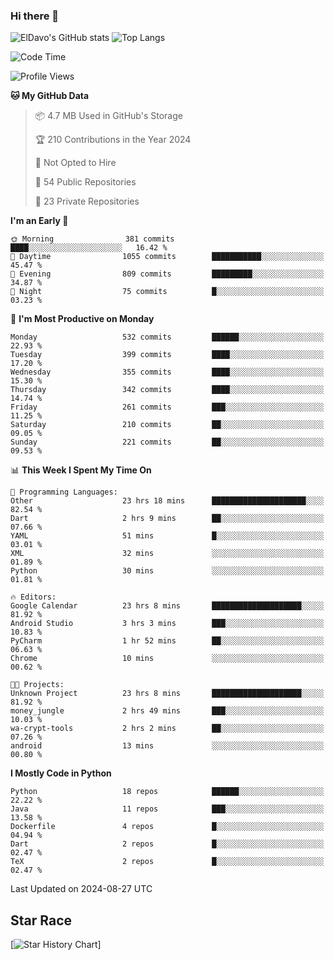 ### Hi there 👋
![ElDavo's GitHub stats](https://github-readme-stats.vercel.app/api?username=ElDavoo&show_icons=true&theme=chartreuse-dark)
![Top Langs](https://github-readme-stats.vercel.app/api/top-langs/?username=ElDavoo&theme=chartreuse-dark&layout=compact)

<!--START_SECTION:waka-->
![Code Time](http://img.shields.io/badge/Code%20Time-1%2C785%20hrs%205%20mins-blue)

![Profile Views](http://img.shields.io/badge/Profile%20Views-5-blue)

**🐱 My GitHub Data** 

> 📦 4.7 MB Used in GitHub's Storage 
 > 
> 🏆 210 Contributions in the Year 2024
 > 
> 🚫 Not Opted to Hire
 > 
> 📜 54 Public Repositories 
 > 
> 🔑 23 Private Repositories 
 > 
**I'm an Early 🐤** 

```text
🌞 Morning                381 commits         ████░░░░░░░░░░░░░░░░░░░░░   16.42 % 
🌆 Daytime                1055 commits        ███████████░░░░░░░░░░░░░░   45.47 % 
🌃 Evening                809 commits         █████████░░░░░░░░░░░░░░░░   34.87 % 
🌙 Night                  75 commits          █░░░░░░░░░░░░░░░░░░░░░░░░   03.23 % 
```
📅 **I'm Most Productive on Monday** 

```text
Monday                   532 commits         ██████░░░░░░░░░░░░░░░░░░░   22.93 % 
Tuesday                  399 commits         ████░░░░░░░░░░░░░░░░░░░░░   17.20 % 
Wednesday                355 commits         ████░░░░░░░░░░░░░░░░░░░░░   15.30 % 
Thursday                 342 commits         ████░░░░░░░░░░░░░░░░░░░░░   14.74 % 
Friday                   261 commits         ███░░░░░░░░░░░░░░░░░░░░░░   11.25 % 
Saturday                 210 commits         ██░░░░░░░░░░░░░░░░░░░░░░░   09.05 % 
Sunday                   221 commits         ██░░░░░░░░░░░░░░░░░░░░░░░   09.53 % 
```


📊 **This Week I Spent My Time On** 

```text
💬 Programming Languages: 
Other                    23 hrs 18 mins      █████████████████████░░░░   82.54 % 
Dart                     2 hrs 9 mins        ██░░░░░░░░░░░░░░░░░░░░░░░   07.66 % 
YAML                     51 mins             █░░░░░░░░░░░░░░░░░░░░░░░░   03.01 % 
XML                      32 mins             ░░░░░░░░░░░░░░░░░░░░░░░░░   01.89 % 
Python                   30 mins             ░░░░░░░░░░░░░░░░░░░░░░░░░   01.81 % 

🔥 Editors: 
Google Calendar          23 hrs 8 mins       ████████████████████░░░░░   81.92 % 
Android Studio           3 hrs 3 mins        ███░░░░░░░░░░░░░░░░░░░░░░   10.83 % 
PyCharm                  1 hr 52 mins        ██░░░░░░░░░░░░░░░░░░░░░░░   06.63 % 
Chrome                   10 mins             ░░░░░░░░░░░░░░░░░░░░░░░░░   00.62 % 

🐱‍💻 Projects: 
Unknown Project          23 hrs 8 mins       ████████████████████░░░░░   81.92 % 
money_jungle             2 hrs 49 mins       ███░░░░░░░░░░░░░░░░░░░░░░   10.03 % 
wa-crypt-tools           2 hrs 2 mins        ██░░░░░░░░░░░░░░░░░░░░░░░   07.26 % 
android                  13 mins             ░░░░░░░░░░░░░░░░░░░░░░░░░   00.80 % 
```

**I Mostly Code in Python** 

```text
Python                   18 repos            ██████░░░░░░░░░░░░░░░░░░░   22.22 % 
Java                     11 repos            ███░░░░░░░░░░░░░░░░░░░░░░   13.58 % 
Dockerfile               4 repos             █░░░░░░░░░░░░░░░░░░░░░░░░   04.94 % 
Dart                     2 repos             █░░░░░░░░░░░░░░░░░░░░░░░░   02.47 % 
TeX                      2 repos             █░░░░░░░░░░░░░░░░░░░░░░░░   02.47 % 
```




 Last Updated on 2024-08-27 UTC
<!--END_SECTION:waka-->

## Star Race

[![Star History Chart](https://api.star-history.com/svg?repos=ElDavoo/WhatsApp-Crypt14-Crypt15-Decrypter,ElDavoo/TuringOS,EliteAndroidApps/WhatsApp-Crypt12-Decrypter,KnugiHK/Whatsapp-Chat-Exporter&type=Date)]
